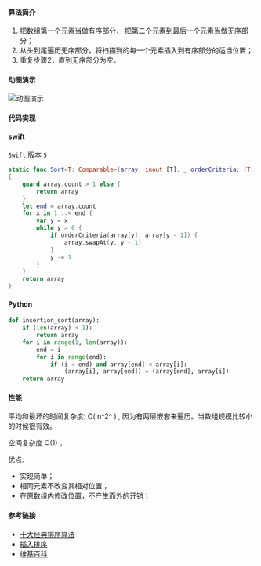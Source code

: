 #### 算法简介

1. 把数组第一个元素当做有序部分， 把第二个元素到最后一个元素当做无序部分；
2. 从头到尾遍历无序部分，将扫描到的每一个元素插入到有序部分的适当位置；
3. 重复步骤2，直到无序部分为空。


#### 动图演示

![动图演示](./images/insertionSort.gif)



#### 代码实现

#### swift

`Swift`  版本 `5` 

```swift
static func Sort<T: Comparable>(array: inout [T], _ orderCriteria: (T, T) -> Bool) -> [T]  
{
    guard array.count > 1 else {
        return array
    }
    let end = array.count
    for x in 1 ..< end {
        var y = x
        while y > 0 {
            if orderCriteria(array[y], array[y - 1]) {
                array.swapAt(y, y - 1)
            }
            y -= 1
        }
    }
    return array
}
```



#### Python

```python
def insertion_sort(array):
    if (len(array) < 1):
        return array
    for i in range(1, len(array)):
        end = i
        for i in range(end):
            if (i < end) and array[end] < array[i]:
                (array[i], array[end]) = (array[end], array[i])
    return array

```





#### 性能

平均和最坏的时间复杂度: O( n^2^ ) , 因为有两层嵌套来遍历。当数组规模比较小的时候很有效。

空间复杂度 O(1) 。

优点:

- 实现简单；
- 相同元素不改变其相对位置；
- 在原数组内修改位置，不产生而外的开销；


#### 参考链接

- [十大经典排序算法](https://github.com/hustcc/JS-Sorting-Algorithm/blob/master/3.insertionSort.md)
- [插入排序](https://aquarchitect.github.io/swift-algorithm-club/Insertion%20Sort/)
- [维基百科](https://en.wikipedia.org/wiki/Insertion_sort)
